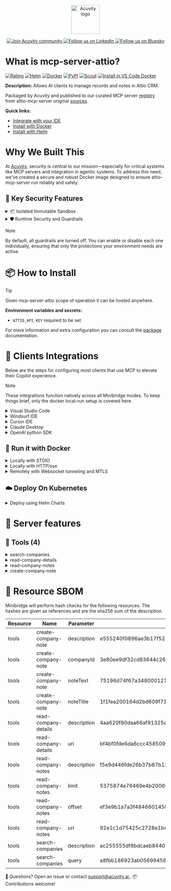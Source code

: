 <p align="center">
  <a href="https://acuvity.ai">
    <picture>
      <img src="https://mma.prnewswire.com/media/2544052/Acuvity__Logo.jpg" height="90" alt="Acuvity logo"/>
    </picture>
  </a>
</p>
<p align="center">
  <a href="https://discord.gg/BkU7fBkrNk">
    <img src="https://img.shields.io/badge/Acuvity-Join-7289DA?logo=discord&logoColor=fff" alt="Join Acuvity community" />
  </a>
<a href="https://www.linkedin.com/company/acuvity/">
    <img src="https://img.shields.io/badge/LinkedIn-Follow-7289DA" alt="Follow us on LinkedIn" />
  </a>
<a href="https://bsky.app/profile/acuvity.bsky.social">
    <img src="https://img.shields.io/badge/Bluesky-Follow-7289DA"?logo=bluesky&logoColor=fff" alt="Follow us on Bluesky" />
  </a>
</p>


# What is mcp-server-attio?

[![Rating](https://img.shields.io/badge/D-3775A9?label=Rating)](https://docs.anthropic.com/en/docs/build-with-claude/tool-use/implement-tool-use#best-practices-for-tool-definitions)
[![Helm](https://img.shields.io/badge/1.0.0-3775A9?logo=helm&label=Charts&logoColor=fff)](https://hub.docker.com/r/acuvity/mcp-server-attio/tags/)
[![Docker](https://img.shields.io/docker/image-size/acuvity/mcp-server-attio/0.0.2?logo=docker&logoColor=fff&label=0.0.2)](https://hub.docker.com/r/acuvity/mcp-server-attio)
[![PyPI](https://img.shields.io/badge/0.0.2-3775A9?logo=pypi&logoColor=fff&label=attio-mcp-server)](https://github.com/hmk/attio-mcp-server)
[![Scout](https://img.shields.io/badge/Active-3775A9?logo=docker&logoColor=fff&label=Scout)](https://hub.docker.com/r/acuvity/mcp-server-attio/)
[![Install in VS Code Docker](https://img.shields.io/badge/VS_Code-One_click_install-0078d7?logo=githubcopilot)](https://insiders.vscode.dev/redirect/mcp/install?name=mcp-server-attio&config=%7B%22args%22%3A%5B%22run%22%2C%22-i%22%2C%22--rm%22%2C%22--read-only%22%2C%22-e%22%2C%22ATTIO_API_KEY%22%2C%22docker.io%2Facuvity%2Fmcp-server-attio%3A0.0.2%22%5D%2C%22command%22%3A%22docker%22%7D)

**Description:** Allows AI clients to manage records and notes in Attio CRM.

Packaged by Acuvity and published to our curated MCP server [registry](https://mcp.acuvity.ai) from attio-mcp-server original [sources](https://github.com/hmk/attio-mcp-server).

**Quick links:**

- [Integrate with your IDE](https://github.com/acuvity/mcp-servers-registry/blob/main/mcp-server-attio/docker/README.md#-clients-integrations)
- [Install with Docker](https://github.com/acuvity/mcp-servers-registry/tree/main/mcp-server-attio/docker/README.md#-run-it-with-docker)
- [Install with Helm](https://github.com/acuvity/mcp-servers-registry/tree/main/mcp-server-attio/charts/mcp-server-attio/README.md#how-to-install)

# Why We Built This

At [Acuvity](https://acuvity.ai), security is central to our mission—especially for critical systems like MCP servers and integration in agentic systems.
To address this need, we've created a secure and robust Docker image designed to ensure attio-mcp-server run reliably and safely.

## 🔐 Key Security Features

<details>
<summary>📦 Isolated Immutable Sandbox </summary>

- **Isolated Execution**: All tools run within secure, containerized sandboxes to enforce process isolation and prevent lateral movement.
- **Non-root by Default**: Enforces least-privilege principles, minimizing the impact of potential security breaches.
- **Read-only Filesystem**: Ensures runtime immutability, preventing unauthorized modification.
- **Version Pinning**: Guarantees consistency and reproducibility across deployments by locking tool and dependency versions.
- **CVE Scanning**: Continuously scans images for known vulnerabilities using [Docker Scout](https://docs.docker.com/scout/) to support proactive mitigation.
- **SBOM & Provenance**: Delivers full supply chain transparency by embedding metadata and traceable build information."
</details>

<details>
<summary>🛡️ Runtime Security and Guardrails</summary>

**Minibridge Integration**: [Minibridge](https://github.com/acuvity/minibridge) establishes secure Agent-to-MCP connectivity, supports Rego/HTTP-based policy enforcement 🕵️, and simplifies orchestration.

The [ARC](https://github.com/acuvity/mcp-servers-registry/tree/main) container includes a [built-in Rego policy](https://github.com/acuvity/mcp-servers-registry/tree/main/mcp-server-attio/docker/policy.rego) that enables a set of runtime "guardrails"" to help enforce security, privacy, and correct usage of your services. Below is an overview of each guardrail provided.

### 🔒 Resource Integrity

**Mitigates MCP Rug Pull Attacks**

* **Goal:** Protect users from malicious tool description changes after initial approval, preventing post-installation manipulation or deception.
* **Mechanism:** Locks tool descriptions upon client approval and verifies their integrity before execution. Any modification to the description triggers a security violation, blocking unauthorized changes from server-side updates.

### 🛡️ Guardrails

#### Covert Instruction Detection

Monitors incoming requests for hidden or obfuscated directives that could alter policy behavior.

* **Goal:** Stop attackers from slipping unnoticed commands or payloads into otherwise harmless data.
* **Mechanism:** Applies a library of regex patterns and binary‐encoding checks to the full request body. If any pattern matches a known covert channel (e.g., steganographic markers, hidden HTML tags, escape-sequence tricks), the request is rejected.

#### Sensitive Pattern Detection

Block user-defined sensitive data patterns (credential paths, filesystem references).

* **Goal:** Block accidental or malicious inclusion of sensitive information that violates data-handling rules.
* **Mechanism:** Runs a curated set of regexes against all payloads and tool descriptions—matching patterns such as `.env` files, RSA key paths, directory traversal sequences.

#### Shadowing Pattern Detection

Detects and blocks "shadowing" attacks, where a malicious MCP server sneaks hidden directives into its own tool descriptions to hijack or override the behavior of other, trusted tools.

* **Goal:** Stop a rogue server from poisoning the agent’s logic by embedding instructions that alter how a different server’s tools operate (e.g., forcing all emails to go to an attacker’s address even when the user calls a separate `send_email` tool).
* **Mechanism:** During policy load, each tool description is scanned for cross‐tool override patterns—such as `<IMPORTANT>` sections referencing other tool names, hidden side‐effects, or directives that apply to a different server’s API. Any description that attempts to shadow or extend instructions for a tool outside its own namespace triggers a policy violation and is rejected.

#### Schema Misuse Prevention

Enforces strict adherence to MCP input schemas.

* **Goal:** Prevent malformed or unexpected fields from bypassing validations, causing runtime errors, or enabling injections.
* **Mechanism:** Compares each incoming JSON object against the declared schema (required properties, allowed keys, types). Any extra, missing, or mistyped field triggers an immediate policy violation.

#### Cross-Origin Tool Access

Controls whether tools may invoke tools or services from external origins.

* **Goal:** Prevent untrusted or out-of-scope services from being called.
* **Mechanism:** Examines tool invocation requests and outgoing calls, verifying each target against an allowlist of approved domains or service names. Calls to any non-approved origin are blocked.

#### Secrets Redaction

Automatically masks sensitive values so they never appear in logs or responses.

* **Goal:** Ensure that API keys, tokens, passwords, and other credentials cannot leak in plaintext.
* **Mechanism:** Scans every text output for known secret formats (e.g., AWS keys, GitHub PATs, JWTs). Matches are replaced with `[REDACTED]` before the response is sent or recorded.

These controls ensure robust runtime integrity, prevent unauthorized behavior, and provide a foundation for secure-by-design system operations.

### Enable guardrails

To activate guardrails in your Docker containers, define the `GUARDRAILS` environment variable with the protections you need. Available options:
- covert-instruction-detection
- sensitive-pattern-detection
- shadowing-pattern-detection
- schema-misuse-prevention
- cross-origin-tool-access
- secrets-redaction

For example adding:
- `-e GUARDRAILS="secrets-redaction covert-instruction-detection"`
to your docker arguments will enable the `secrets-redaction` and `covert-instruction-detection` guardrails.


## 🔒 Basic Authentication via Shared Secret

Provides a lightweight auth layer using a single shared token.

* **Mechanism:** Expects clients to send an `Authorization` header with the predefined secret.
* **Use Case:** Quickly lock down your endpoint in development or simple internal deployments—no complex OAuth/OIDC setup required.

To turn on Basic Authentication, add `BASIC_AUTH_SECRET` like:
- `-e BASIC_AUTH_SECRET="supersecret"`
to your docker arguments. This will enable the Basic Authentication check.

> While basic auth will protect against unauthorized access, you should use it only in controlled environment,
> rotate credentials frequently and **always** use TLS.

</details>

> [!NOTE]
> By default, all guardrails are turned off. You can enable or disable each one individually, ensuring that only the protections your environment needs are active.


# 📦 How to Install


> [!TIP]
> Given mcp-server-attio scope of operation it can be hosted anywhere.

**Environment variables and secrets:**
  - `ATTIO_API_KEY` required to be set

For more information and extra configuration you can consult the [package](https://github.com/hmk/attio-mcp-server) documentation.

# 🧰 Clients Integrations

Below are the steps for configuring most clients that use MCP to elevate their Copilot experience.

> [!NOTE]
> These integrations function natively across all Minibridge modes.
> To keep things brief, only the docker local-run setup is covered here.

<details>
<summary>Visual Studio Code</summary>

To get started immediately, you can use the "one-click" link below:

[![Install in VS Code Docker](https://img.shields.io/badge/VS_Code-One_click_install-0078d7?logo=githubcopilot)](https://insiders.vscode.dev/redirect/mcp/install?name=mcp-server-attio&config=%7B%22args%22%3A%5B%22run%22%2C%22-i%22%2C%22--rm%22%2C%22--read-only%22%2C%22-e%22%2C%22ATTIO_API_KEY%22%2C%22docker.io%2Facuvity%2Fmcp-server-attio%3A0.0.2%22%5D%2C%22command%22%3A%22docker%22%7D)

## Global scope

Press `ctrl + shift + p` and type `Preferences: Open User Settings JSON` to add the following section:

```json
{
  "mcp": {
    "servers": {
      "acuvity-mcp-server-attio": {
        "env": {
          "ATTIO_API_KEY": "TO_BE_SET"
        },
        "command": "docker",
        "args": [
          "run",
          "-i",
          "--rm",
          "--read-only",
          "-e",
          "ATTIO_API_KEY",
          "docker.io/acuvity/mcp-server-attio:0.0.2"
        ]
      }
    }
  }
}
```

## Workspace scope

In your workspace create a file called `.vscode/mcp.json` and add the following section:

```json
{
  "servers": {
    "acuvity-mcp-server-attio": {
      "env": {
        "ATTIO_API_KEY": "TO_BE_SET"
      },
      "command": "docker",
      "args": [
        "run",
        "-i",
        "--rm",
        "--read-only",
        "-e",
        "ATTIO_API_KEY",
        "docker.io/acuvity/mcp-server-attio:0.0.2"
      ]
    }
  }
}
```

> To pass secrets you should use the `promptString` input type described in the [Visual Studio Code documentation](https://code.visualstudio.com/docs/copilot/chat/mcp-servers).

</details>

<details>
<summary>Windsurf IDE</summary>

In `~/.codeium/windsurf/mcp_config.json` add the following section:

```json
{
  "mcpServers": {
    "acuvity-mcp-server-attio": {
      "env": {
        "ATTIO_API_KEY": "TO_BE_SET"
      },
      "command": "docker",
      "args": [
        "run",
        "-i",
        "--rm",
        "--read-only",
        "-e",
        "ATTIO_API_KEY",
        "docker.io/acuvity/mcp-server-attio:0.0.2"
      ]
    }
  }
}
```

See [Windsurf documentation](https://docs.windsurf.com/windsurf/mcp) for more info.

</details>

<details>
<summary>Cursor IDE</summary>

Add the following JSON block to your mcp configuration file:
- `~/.cursor/mcp.json` for global scope
- `.cursor/mcp.json` for project scope

```json
{
  "mcpServers": {
    "acuvity-mcp-server-attio": {
      "env": {
        "ATTIO_API_KEY": "TO_BE_SET"
      },
      "command": "docker",
      "args": [
        "run",
        "-i",
        "--rm",
        "--read-only",
        "-e",
        "ATTIO_API_KEY",
        "docker.io/acuvity/mcp-server-attio:0.0.2"
      ]
    }
  }
}
```

See [cursor documentation](https://docs.cursor.com/context/model-context-protocol) for more information.

</details>
<details>

<summary>Claude Desktop</summary>

In the `claude_desktop_config.json` configuration file add the following section:

```json
{
  "mcpServers": {
    "acuvity-mcp-server-attio": {
      "env": {
        "ATTIO_API_KEY": "TO_BE_SET"
      },
      "command": "docker",
      "args": [
        "run",
        "-i",
        "--rm",
        "--read-only",
        "-e",
        "ATTIO_API_KEY",
        "docker.io/acuvity/mcp-server-attio:0.0.2"
      ]
    }
  }
}
```

See [Anthropic documentation](https://docs.anthropic.com/en/docs/agents-and-tools/mcp) for more information.
</details>

<details>
<summary>OpenAI python SDK</summary>

## Running locally

```python
async with MCPServerStdio(
    params={
        "env": {"ATTIO_API_KEY":"TO_BE_SET"},
        "command": "docker",
        "args": ["run","-i","--rm","--read-only","-e","ATTIO_API_KEY","docker.io/acuvity/mcp-server-attio:0.0.2"]
    }
) as server:
    tools = await server.list_tools()
```

## Running remotely

```python
async with MCPServerSse(
    params={
        "url": "http://<ip>:<port>/sse",
    }
) as server:
    tools = await server.list_tools()
```

See [OpenAI Agents SDK docs](https://openai.github.io/openai-agents-python/mcp/) for more info.

</details>

## 🐳 Run it with Docker

<details>
<summary>Locally with STDIO</summary>

In your client configuration set:

- command: `docker`
- arguments: `run -i --rm --read-only -e ATTIO_API_KEY docker.io/acuvity/mcp-server-attio:0.0.2`

</details>

<details>
<summary>Locally with HTTP/sse</summary>

Simply run as:

```console
docker run -it -p 8000:8000 --rm --read-only -e ATTIO_API_KEY docker.io/acuvity/mcp-server-attio:0.0.2
```

Then on your application/client, you can configure to use it like:

```json
{
  "mcpServers": {
    "acuvity-mcp-server-attio": {
      "url": "http://localhost:8000/sse"
    }
  }
}
```

You might have to use different ports for different tools.

</details>

<details>
<summary>Remotely with Websocket tunneling and MTLS </summary>

> This section assume you are familiar with TLS and certificates and will require:
> - a server certificate with proper DNS/IP field matching your tool deployment.
> - a client-ca used to sign client certificates

1. Start the server in `backend` mode
 - add an environment variable like `-e MINIBRIDGE_MODE=backend`
 - add the TLS certificates (recommended) through a volume let's say `/certs` ex (`-v $PWD/certs:/certs`)
 - instruct minibridge to use those certs with
   - `-e MINIBRIDGE_TLS_SERVER_CERT=/certs/server-cert.pem`
   - `-e MINIBRIDGE_TLS_SERVER_KEY=/certs/server-key.pem`
   - `-e MINIBRIDGE_TLS_SERVER_KEY_PASS=optional`
   - `-e MINIBRIDGE_TLS_SERVER_CLIENT_CA=/certs/client-ca.pem`

2. Start `minibridge` locally in frontend mode:
  - Get [minibridge](https://github.com/acuvity/minibridge) binary for your OS.

In your client configuration, Minibridge works like any other STDIO command.

Example for Claude Desktop:

```json
{
  "mcpServers": {
    "acuvity-mcp-server-attio": {
      "command": "minibridge",
      "args": ["frontend", "--backend", "wss://<remote-url>:8000/ws", "--tls-client-backend-ca", "/path/to/ca/that/signed/the/server-cert.pem/ca.pem", "--tls-client-cert", "/path/to/client-cert.pem", "--tls-client-key", "/path/to/client-key.pem"]
    }
  }
}
```

That's it.

Minibridge offers a host of additional features. For step-by-step guidance, please visit the wiki. And if anything’s unclear, don’t hesitate to reach out!

</details>

## ☁️ Deploy On Kubernetes

<details>
<summary>Deploy using Helm Charts</summary>

### Chart settings requirements

This chart requires some mandatory information to be installed.

**Mandatory Secrets**:
  - `ATTIO_API_KEY` secret to be set as secrets.ATTIO_API_KEY either by `.value` or from existing with `.valueFrom`

### How to install

You can inspect the chart `README`:

```console
helm show readme oci://docker.io/acuvity/mcp-server-attio --version 1.0.0
````

You can inspect the values that you can configure:

```console
helm show values oci://docker.io/acuvity/mcp-server-attio --version 1.0.0
````

Install with helm

```console
helm install mcp-server-attio oci://docker.io/acuvity/mcp-server-attio --version 1.0.0
```

From there your MCP server mcp-server-attio will be reachable by default through `http/sse` from inside the cluster using the Kubernetes Service `mcp-server-attio` on port `8000` by default. You can change that by looking at the `service` section of the `values.yaml` file.

### How to Monitor

The deployment will create a Kubernetes service with a `healthPort`, that is used for liveness probes and readiness probes. This health port can also be used by the monitoring stack of your choice and exposes metrics under the `/metrics` path.

See full charts [Readme](https://github.com/acuvity/mcp-servers-registry/tree/main/mcp-server-attio/charts/mcp-server-attio/README.md) for more details about settings and runtime security including guardrails activation.

</details>

# 🧠 Server features

## 🧰 Tools (4)
<details>
<summary>search-companies</summary>

**Description**:

```
Search for companies by name
```

**Parameter**:

| Name | Type | Description | Required? |
|-----------|------|-------------|-----------|
| query | string | Company name or keyword to search for | Yes
</details>
<details>
<summary>read-company-details</summary>

**Description**:

```
Read details of a company
```

**Parameter**:

| Name | Type | Description | Required? |
|-----------|------|-------------|-----------|
| uri | string | URI of the company to read | Yes
</details>
<details>
<summary>read-company-notes</summary>

**Description**:

```
Read notes for a company
```

**Parameter**:

| Name | Type | Description | Required? |
|-----------|------|-------------|-----------|
| limit | number | Maximum number of notes to fetch (optional, default 10) | No
| offset | number | Number of notes to skip (optional, default 0) | No
| uri | string | URI of the company to read notes for | Yes
</details>
<details>
<summary>create-company-note</summary>

**Description**:

```
Add a new note to a company
```

**Parameter**:

| Name | Type | Description | Required? |
|-----------|------|-------------|-----------|
| companyId | string | ID of the company to add the note to | Yes
| noteText | string | Text content of the note | Yes
| noteTitle | string | Title of the note | Yes
</details>


# 🔐 Resource SBOM

Minibridge will perform hash checks for the following resources. The hashes are given as references and are the sha256 sum of the description.

| Resource | Name | Parameter | Hash |
|-----------|------|------|------|
| tools | create-company-note | description | e555240f0896ae3b17f521d6e0c44c0b8c0424d34cc5dcaebc77c90d07c274b1 |
| tools | create-company-note | companyId | 3e80ee9df32cd83644c263487eeb675f08c1d7211490546372db69f1694635bf |
| tools | create-company-note | noteText | 75196d74f67a3480001215ee1eaf3e3329526752bb1ebd7ce51b991acdd3f82f |
| tools | create-company-note | noteTitle | 1f1fea200164d2bd609f7161fd0f2e237f443266c963e3a0e4d142e7029d4582 |
| tools | read-company-details | description | 4aa620f80daa66af91325a8edf2e701a50dc3231f57480ee555e4710be680fd7 |
| tools | read-company-details | uri | bf4bf0fde6da6ccc45850971952499873124c9b0f2394defaa84d86bfb7a4f2d |
| tools | read-company-notes | description | f5e9d446fde26b37b87b131064314eed8d5b21602f9ba96230dffbaa87fbee20 |
| tools | read-company-notes | limit | 5375874e76469e4b2006fdfdbbc4097a0561b3e6dd489694c1bb43f1d2a68cde |
| tools | read-company-notes | offset | ef3e9b1a7a3f4846601458b682cb81c103fa97ded691a4342156012715670f6e |
| tools | read-company-notes | uri | 92e1c1d75425c2728e1b4b7d579b2d3d2d1ec524ccf9b355aedb8dbeea0dbb9a |
| tools | search-companies | description | ac255555df8bdcaeb844014a88c8399cf7481750466e896cb65f6ef93e89240b |
| tools | search-companies | query | a8fbb186923ab056994563385dd0308cfa965e7bd9520b6179960a5f43e655c7 |


💬 Questions? Open an issue or contact [ support@acuvity.ai ](mailto:support@acuvity.ai).
📦 Contributions welcome!
